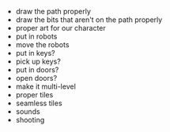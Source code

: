 * draw the path properly
* draw the bits that aren't on the path properly
* proper art for our character
* put in robots
* move the robots
* put in keys?
* pick up keys?
* put in doors?
* open doors?
* make it multi-level
* proper tiles
* seamless tiles
* sounds
* shooting
